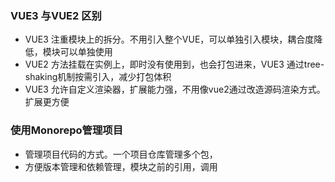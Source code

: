 ### VUE3 与VUE2 区别
- VUE3 注重模块上的拆分。不用引入整个VUE，可以单独引入模块，耦合度降低，模块可以单独使用
- VUE2 方法挂载在实例上，即时没有使用到，也会打包进来，VUE3 通过tree-shaking机制按需引入，减少打包体积
- VUE3 允许自定义渲染器，扩展能力强，不用像vue2通过改造源码渲染方式。扩展更方便

### 使用Monorepo管理项目
- 管理项目代码的方式。一个项目仓库管理多个包，
- 方便版本管理和依赖管理，模块之前的引用，调用